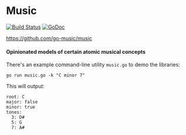 # Music 

[![Build Status](https://travis-ci.org/go-music/music.svg?branch=master)](https://travis-ci.org/go-music/music) [![GoDoc](https://godoc.org/github.com/go-music/music?status.svg)](https://godoc.org/github.com/go-music/music)

https://github.com/go-music/music

#### Opinionated models of certain atomic musical concepts

There's an example command-line utility `music.go` to demo the libraries:

    go run music.go -k "C minor 7"
    
This will output:
    
    root: C
    major: false
    minor: true
    tones:
      3: D#
      5: G
      7: A#

